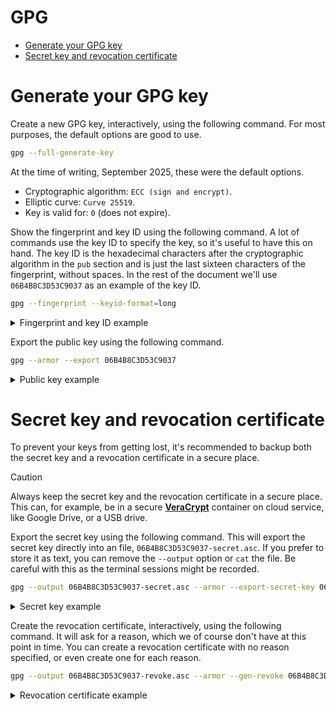 # GPG <!-- omit in toc -->

- [Generate your GPG key](#generate-your-gpg-key)
- [Secret key and revocation certificate](#secret-key-and-revocation-certificate)

# Generate your GPG key

Create a new GPG key, interactively, using the following command. For most purposes, the default options are good to use.

```sh
gpg --full-generate-key
```

At the time of writing, September 2025, these were the default options.

- Cryptographic algorithm: `ECC (sign and encrypt)`.
- Elliptic curve: `Curve 25519`.
- Key is valid for: `0` (does not expire).

Show the fingerprint and key ID using the following command. A lot of commands use the key ID to specify the key, so it's useful to have this on hand. The key ID is the hexadecimal characters after the cryptographic algorithm in the `pub` section and is just the last sixteen characters of the fingerprint, without spaces. In the rest of the document we'll use `06B4B8C3D53C9037` as an example of the key ID.

```sh
gpg --fingerprint --keyid-format=long
```

<details><summary>Fingerprint and key ID example</summary>

In this example the key ID is `06B4B8C3D53C9037` and the fingerprint is `F587 57F4 1B4F 5D2B 30FB  B376 06B4 B8C3 D53C 9037`.

```sh
pub   ed25519/06B4B8C3D53C9037 2025-09-13 [SC]
      Key fingerprint = F587 57F4 1B4F 5D2B 30FB  B376 06B4 B8C3 D53C 9037
uid                 [ultimate] Alan Moore <amoore@example.com>
sub   cv25519/74BF2268D4468146 2025-09-13 [E]
```

</details>

Export the public key using the following command.

```sh
gpg --armor --export 06B4B8C3D53C9037
```

<details><summary>Public key example</summary>

```
-----BEGIN PGP PUBLIC KEY BLOCK-----

mDMEaMXCSBYJKwYBBAHaRw8BAQdA71YnGIYHbIJS/d2p66J9X8X6pEezU8+zKsJY
CGeWKTa0H0FsYW4gTW9vcmUgPGFtb29yZUBleGFtcGxlLmNvbT6IkwQTFgoAOxYh
BPWHV/QbT10rMPuzdga0uMPVPJA3BQJoxcJIAhsDBQsJCAcCAiICBhUKCQgLAgQW
AgMBAh4HAheAAAoJEAa0uMPVPJA3XK0A/AsGADUCGsK0d8CJs2KnsbXittV9fWoI
YY4jFprgnRNYAQCcTZjsz/BIexOQlzvtHELiDtg51SHMg8rUfJWab0P2Crg4BGjF
wkgSCisGAQQBl1UBBQEBB0BVHvtXvq8qZGczfZDyVyJvvE5qIa6vzwEXeSEz0BHV
DwMBCAeIeAQYFgoAIBYhBPWHV/QbT10rMPuzdga0uMPVPJA3BQJoxcJIAhsMAAoJ
EAa0uMPVPJA31k4BAOarT0SA+oThfebc5tO1R2ovZcEQX3NQP17keQVCDB0iAP95
epiF+owiJwr+uQN0z4MRKgkKbUIEwgVgOvDtia26Bw==
=ybvJ
-----END PGP PUBLIC KEY BLOCK-----
```

</details>

# Secret key and revocation certificate

To prevent your keys from getting lost, it's recommended to backup both the secret key and a revocation certificate in a secure place.

> [!CAUTION]
> Always keep the secret key and the revocation certificate in a secure place. This can, for example, be in a secure [**VeraCrypt**](https://veracrypt.jp/) container on cloud service, like Google Drive, or a USB drive.

Export the secret key using the following command. This will export the secret key directly into an file, `06B4B8C3D53C9037-secret.asc`. If you prefer to store it as text, you can remove the `--output` option or `cat` the file. Be careful with this as the terminal sessions might be recorded.

```sh
gpg --output 06B4B8C3D53C9037-secret.asc --armor --export-secret-key 06B4B8C3D53C9037
```

<details><summary>Secret key example</summary>

```sh
$ cat 06B4B8C3D53C9037-secret.asc
-----BEGIN PGP PRIVATE KEY BLOCK-----

lIYEaMXCSBYJKwYBBAHaRw8BAQdA71YnGIYHbIJS/d2p66J9X8X6pEezU8+zKsJY
CGeWKTb+BwMCwXdzWp/srh/9njYV89q8lr9Z0uEa/CXH9Wv+M6NRcZtoqtjmnEdD
3loY6V7SR0WcpjXVOkFV8hHQhEb2BySwU0bJBsW+qb1DkluqvCy2MrQfQWxhbiBN
b29yZSA8YW1vb3JlQGV4YW1wbGUuY29tPoiTBBMWCgA7FiEE9YdX9BtPXSsw+7N2
BrS4w9U8kDcFAmjFwkgCGwMFCwkIBwICIgIGFQoJCAsCBBYCAwECHgcCF4AACgkQ
BrS4w9U8kDdcrQD8CwYANQIawrR3wImzYqexteK21X19aghhjiMWmuCdE1gBAJxN
mOzP8Eh7E5CXO+0cQuIO2DnVIcyDytR8lZpvQ/YKnIsEaMXCSBIKKwYBBAGXVQEF
AQEHQFUe+1e+rypkZzN9kPJXIm+8Tmohrq/PARd5ITPQEdUPAwEIB/4HAwL6tY2L
0eLqvf2e8Qj+NtdTjVTPyiOIDBXWcSCFsdUeOCcWaLS6sdRW4FcWXAsqjvH+fhL+
6TqzpyMQCFmH1oN7gRI+vsElo/U2rqU8EGYNiHgEGBYKACAWIQT1h1f0G09dKzD7
s3YGtLjD1TyQNwUCaMXCSAIbDAAKCRAGtLjD1TyQN9ZOAQDmq09EgPqE4X3m3ObT
tUdqL2XBEF9zUD9e5HkFQgwdIgD/eXqYhfqMIicK/rkDdM+DESoJCm1CBMIFYDrw
7Ymtugc=
=PGDd
-----END PGP PRIVATE KEY BLOCK-----
```

</details>

Create the revocation certificate, interactively, using the following command. It will ask for a reason, which we of course don't have at this point in time. You can create a revocation certificate with no reason specified, or even create one for each reason.

```sh
gpg --output 06B4B8C3D53C9037-revoke.asc --armor --gen-revoke 06B4B8C3D53C9037
```

<details><summary>Revocation certificate example</summary>

```sh
$ cat 06B4B8C3D53C9037-revoke.asc
-----BEGIN PGP PUBLIC KEY BLOCK-----
Comment: This is a revocation certificate

iHgEIBYKACAWIQT1h1f0G09dKzD7s3YGtLjD1TyQNwUCaMaM2AIdAAAKCRAGtLjD
1TyQN6pUAQC1DeapqxC8hzQyYs8yhwsL59aN/3Joi2de0zOGaQOggQEAm1j6sboO
UnSi4oJ6v/HTsBsJG8I9AmZ3tbH0CvGEnQ8=
=mhWf
-----END PGP PUBLIC KEY BLOCK-----
```

[git]: https://git-scm.com/
[github]: https://github.com/
